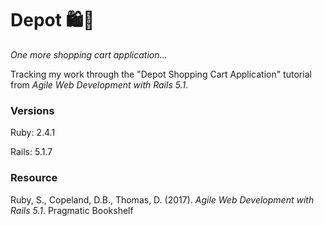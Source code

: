 # Depot  🛍🛒
_One more shopping cart application..._

Tracking my work through the "Depot Shopping Cart Application" tutorial from *Agile Web Development with Rails 5.1*.

### Versions

Ruby: 2.4.1

Rails: 5.1.7

### Resource

Ruby, S., Copeland, D.B., Thomas, D. (2017). *Agile Web Development with Rails 5.1*. Pragmatic Bookshelf